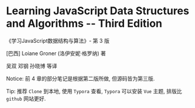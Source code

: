 # Learning JavaScript Data Structures and Algorithms -- Third Edition

《学习JavaScript数据结构与算法》- 第 3 版



[巴西] Loiane Groner (洛伊安妮·格罗纳) 著



吴双 邓钢 孙晓博 等译



Notice: 前 4 章的部分笔记是根据第二版所做, 但源码皆为第三版.



Tip: 推荐 `Clone` 到本地, 使用 `Typora` 查看, `Typora` 可以安装 `Vue` 主题,  排版比 `github` 网站更好.
